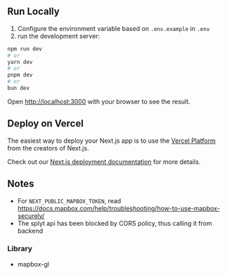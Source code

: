 ## Run Locally
1. Configure the environment variable based on `.env.example` in `.env`
2. run the development server:

```bash
npm run dev
# or
yarn dev
# or
pnpm dev
# or
bun dev
```

Open [http://localhost:3000](http://localhost:3000) with your browser to see the result.

## Deploy on Vercel

The easiest way to deploy your Next.js app is to use the [Vercel Platform](https://vercel.com/new?utm_medium=default-template&filter=next.js&utm_source=create-next-app&utm_campaign=create-next-app-readme) from the creators of Next.js.

Check out our [Next.js deployment documentation](https://nextjs.org/docs/deployment) for more details.

## Notes
- For `NEXT_PUBLIC_MAPBOX_TOKEN`, read https://docs.mapbox.com/help/troubleshooting/how-to-use-mapbox-securely/
- The splyt api has been blocked by CORS policy, thus calling it from backend

### Library
- mapbox-gl